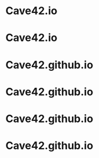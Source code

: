 # Cave42.io
# Cave42.io
# Cave42.github.io
# Cave42.github.io
# Cave42.github.io
# Cave42.github.io
